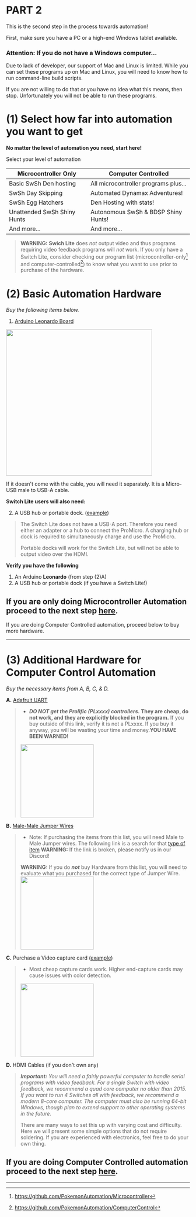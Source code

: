 # **PART 2**

This is the second step in the process towards automation!

First, make sure you have a PC or a high-end Windows tablet available.

### **Attention: If you do not have a Windows computer...**

Due to lack of developer, our support of Mac and Linux is limited.
While you can set these programs up on Mac and Linux, you will need to know how to run command-line build scripts.

If you are not willing to do that or you have no idea what this means, then stop. Unfortunately you will not be able to run these programs.

# (1) Select how far into automation you want to get

**No matter the level of automation you need, start here!**

Select your level of automation 

| Microcontroller Only | Computer Controlled |
| --- | --- |
| Basic SwSh Den hosting | All microcontroller programs plus... | 
| SwSh Day Skipping | Automated Dynamax Adventures! |
| SwSh Egg Hatchers | Den Hosting with stats!  |
| Unattended SwSh Shiny Hunts | Autonomous SwSh & BDSP Shiny Hunts! |
| And more... | And more... |

> **WARNING:** **Swich Lite** does *not* output video and thus programs requiring video feedback programs will *not* work.
If you only have a Switch Lite, consider checking our program list (microcontroller-only[^1] and computer-controlled[^2]) to know what you want to use prior to purchase of the hardware.

# (2) Basic Automation Hardware

_Buy the following items below._

1. [Arduino Leonardo Board](https://www.amazon.com/gp/product/B0786LJQ8K)

<img src="https://raw.githubusercontent.com/PokemonAutomation/Microcontroller/master/Wiki/Hardware/images/leonardo.jpg" height="400">

If it doesn't come with the cable, you will need it separately. It is a Micro-USB male to USB-A cable.

**Switch Lite users will also need:**

2. A USB hub or portable dock. ([example](https://www.amazon.com/gp/product/B07JK9DFKH))

> The Switch Lite does not have a USB-A port. Therefore you need either an adapter or a hub to connect the ProMicro. A charging hub or dock is required to simultaneously charge and use the ProMicro.
> 
> Portable docks will work for the Switch Lite, but will not be able to output video over the HDMI.

**Verify you have the following**

1. An Arduino **Leonardo** (from step (2)A)
2. A USB hub or portable dock (if you have a Switch Lite!)

## **If you are only doing Microcontroller Automation proceed to the next step [here](https://github.com/PokemonAutomation/Microcontroller/blob/master/Wiki/Software/Beginner-Windows-ArduinoLeonardo.md)**.
If you are doing Computer Controlled automation, proceed below to buy more hardware.

---

# (3) Additional Hardware for Computer Control Automation

_Buy the necessary items from A, B, C, & D._

**A.** [Adafruit UART](https://www.adafruit.com/product/954)
>    * ***DO NOT get the Prolific (PLxxxx) controllers.* They are cheap, do not work, and they are explicitly blocked in the program.** If you buy outside of this link, verify it is not a PLxxxx. If you buy it anyway, you will be wasting your time and money.**YOU HAVE BEEN WARNED!**
> <img src="https://github.com/PokemonAutomation/ComputerControl/blob/master/Wiki/Hardware/images/uart-adafruit.jpg" height="200">

**B.** [Male-Male Jumper Wires](https://www.amazon.com/dp/B07S1NGQR1)
> * Note: If purchasing the items from this list, you will need Male to Male Jumper wires. The following link is a search for that [type of item](https://www.amazon.com/jumper-wires-male/s?k=jumper+wires+male+to+male)
> **WARNING:** If the link is broken, please notify us in our Discord!
> 
> **WARNING:** If you do ***not*** buy Hardware from this list, you will need to evaluate what you purchased for the correct type of Jumper Wire.
> <img src="https://github.com/PokemonAutomation/ComputerControl/blob/master/Wiki/Hardware/images/jumper-cables.jpg" height="200">

**C.** Purchase a Video capture card ([example](https://www.amazon.com/gp/product/B088HBRM7T))
> * Most cheap capture cards work. Higher end-capture cards may cause issues with color detection.
> <img src="https://github.com/PokemonAutomation/ComputerControl/blob/master/Wiki/Hardware/images/capture-card-nopt.jpg" height="200">

**D.** HDMI Cables (if you don't own any)
> ***Important:** You will need a fairly powerful computer to handle serial programs with video feedback. For a single Switch with video feedback, we recommend a quad core computer no older than 2015. If you want to run 4 Switches all with feedback, we recommend a modern 8-core computer. The computer must also be running 64-bit Windows, though plan to extend support to other operating systems in the future.*
> 
> There are many ways to set this up with varying cost and difficulty. Here we will present some simple options that do not require soldering. If you are experienced with electronics, feel free to do your own thing.

## **If you are doing Computer Controlled automation proceed to the next step [here](https://github.com/PokemonAutomation/Microcontroller/blob/master/Wiki/Software/Beginner-Windows-ArduinoLeonardo.md)**.

---

[^1]: https://github.com/PokemonAutomation/Microcontroller
[^2]: https://github.com/PokemonAutomation/ComputerControl
